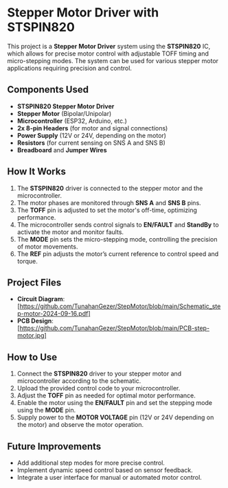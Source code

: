 # Stepper Motor Driver with STSPIN820

This project is a **Stepper Motor Driver** system using the **STSPIN820** IC, which allows for precise motor control with adjustable TOFF timing and micro-stepping modes. The system can be used for various stepper motor applications requiring precision and control.

## Components Used

- **STSPIN820 Stepper Motor Driver**
- **Stepper Motor** (Bipolar/Unipolar)
- **Microcontroller** (ESP32, Arduino, etc.)
- **2x 8-pin Headers** (for motor and signal connections)
- **Power Supply** (12V or 24V, depending on the motor)
- **Resistors** (for current sensing on SNS A and SNS B)
- **Breadboard** and **Jumper Wires**

## How It Works

1. The **STSPIN820** driver is connected to the stepper motor and the microcontroller.
2. The motor phases are monitored through **SNS A** and **SNS B** pins.
3. The **TOFF** pin is adjusted to set the motor's off-time, optimizing performance.
4. The microcontroller sends control signals to **EN/FAULT** and **StandBy** to activate the motor and monitor faults.
5. The **MODE** pin sets the micro-stepping mode, controlling the precision of motor movements.
6. The **REF** pin adjusts the motor’s current reference to control speed and torque.

## Project Files

- **Circuit Diagram**: [https://github.com/TunahanGezer/StepMotor/blob/main/Schematic_step-motor-2024-09-16.pdf]
- **PCB Design**: [https://github.com/TunahanGezer/StepMotor/blob/main/PCB-step-motor.jpg]

## How to Use

1. Connect the **STSPIN820** driver to your stepper motor and microcontroller according to the schematic.
2. Upload the provided control code to your microcontroller.
3. Adjust the **TOFF** pin as needed for optimal motor performance.
4. Enable the motor using the **EN/FAULT** pin and set the stepping mode using the **MODE** pin.
5. Supply power to the **MOTOR VOLTAGE** pin (12V or 24V depending on the motor) and observe the motor operation.

## Future Improvements

- Add additional step modes for more precise control.
- Implement dynamic speed control based on sensor feedback.
- Integrate a user interface for manual or automated motor control.
